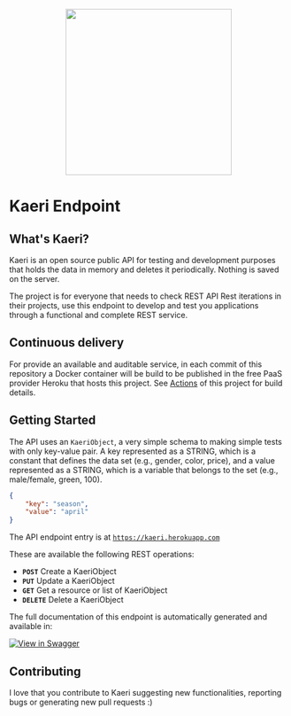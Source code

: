 <p align="center">
    <img src="https://naval.cat/dyn_static/kaeri_logo.svg" width="300">
  </a>
</p>

# Kaeri Endpoint

## What's Kaeri?

Kaeri is an open source public API for testing and development purposes that holds the data in memory and deletes it periodically. Nothing is saved on the server.

The project is for everyone that needs to check REST API Rest iterations in their projects, use this endpoint to develop and test you applications through
a functional and complete REST service.

## Continuous delivery

For provide an available and auditable service, in each commit of this repository a Docker container 
will be build to be published in the free PaaS provider Heroku that hosts this project. See [Actions](https://github.com/aeri/Kaeri/actions) of this project for build details.


## Getting Started

The API uses an ```KaeriObject```, a very simple schema to making simple tests with only key-value pair. A key represented as a STRING, which is a constant that defines the data set (e.g., gender, color, price), and a value represented as a STRING, which is a variable that belongs to the set (e.g., male/female, green, 100).


```json
{
	"key": "season",
	"value": "april"
}
```
The API endpoint entry is at [```https://kaeri.herokuapp.com```](https://kaeri.herokuapp.com)

These are available the following REST operations:

* **`POST`** Create a KaeriObject
* **`PUT`** Update a KaeriObject
* **`GET`** Get a resource or list of KaeriObject
* **`DELETE`** Delete a KaeriObject

The full documentation of this endpoint is automatically generated and available in:

[![View in Swagger](http://jessemillar.github.io/view-in-swagger-button/button.svg)](https://kaeri.herokuapp.com/swagger/index.html)

## Contributing

I love that you contribute to Kaeri suggesting new functionalities, reporting bugs or generating new pull requests :)
